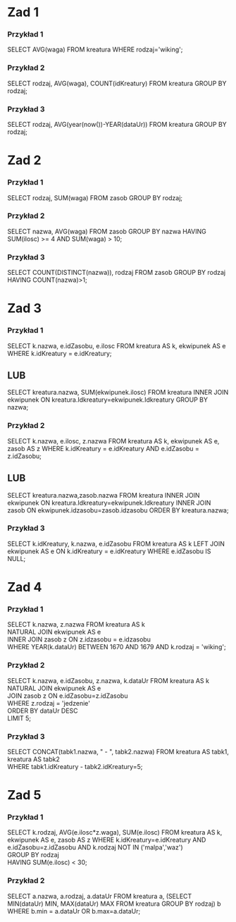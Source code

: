 # Zad 1
### Przykład 1
SELECT AVG(waga) FROM kreatura 
WHERE rodzaj='wiking';

### Przykład 2
SELECT rodzaj, AVG(waga), COUNT(idKreatury) FROM kreatura 
GROUP BY rodzaj;

### Przykład 3
SELECT rodzaj, AVG(year(now())-YEAR(dataUr)) FROM kreatura 
GROUP BY rodzaj;

# Zad 2
### Przykład 1
SELECT rodzaj, SUM(waga) FROM zasob 
GROUP BY rodzaj;

### Przykład 2
SELECT nazwa, AVG(waga) FROM zasob 
GROUP BY nazwa 
HAVING SUM(ilosc) >= 4 AND SUM(waga) > 10;

### Przykład 3
SELECT COUNT(DISTINCT(nazwa)), rodzaj FROM zasob 
GROUP BY rodzaj 
HAVING COUNT(nazwa)>1;

# Zad 3
### Przykład 1
SELECT k.nazwa, e.idZasobu, e.ilosc FROM kreatura AS k, ekwipunek AS e
WHERE k.idKreatury = e.idKreatury;
## LUB
SELECT kreatura.nazwa, SUM(ekwipunek.ilosc) FROM kreatura 
INNER JOIN ekwipunek ON kreatura.Idkreatury=ekwipunek.Idkreatury 
GROUP BY nazwa;


### Przykład 2
SELECT k.nazwa, e.ilosc, z.nazwa FROM kreatura AS k, ekwipunek AS e, zasob AS z
WHERE k.idKreatury = e.idKreatury
AND e.idZasobu = z.idZasobu;
## LUB
SELECT kreatura.nazwa,zasob.nazwa FROM kreatura 
INNER JOIN ekwipunek ON kreatura.Idkreatury=ekwipunek.Idkreatury 
INNER JOIN zasob ON ekwipunek.idzasobu=zasob.idzasobu 
ORDER BY kreatura.nazwa;

### Przykład 3
SELECT k.idKreatury, k.nazwa, e.idZasobu FROM kreatura AS k
LEFT JOIN ekwipunek AS e ON k.idKreatury = e.idKreatury 
WHERE e.idZasobu IS NULL;

# Zad 4
### Przykład 1
SELECT k.nazwa, z.nazwa FROM kreatura AS k  
NATURAL JOIN ekwipunek AS e  
INNER JOIN zasob z ON z.idzasobu = e.idzasobu   
WHERE YEAR(k.dataUr) BETWEEN 1670 AND 1679 AND k.rodzaj = 'wiking';

### Przykład 2
SELECT k.nazwa, e.idZasobu, z.nazwa, k.dataUr FROM kreatura AS k   
NATURAL JOIN ekwipunek AS e  
JOIN zasob z ON e.idZasobu=z.idZasobu  
WHERE z.rodzaj = 'jedzenie'  
ORDER BY dataUr DESC  
LIMIT 5;

### Przykład 3
SELECT CONCAT(tabk1.nazwa, " - ", tabk2.nazwa) FROM kreatura AS tabk1, kreatura AS tabk2   
WHERE tabk1.idKreatury - tabk2.idKreatury=5;

# Zad 5
### Przykład 1
SELECT k.rodzaj, AVG(e.ilosc*z.waga), SUM(e.ilosc) FROM kreatura AS k, ekwipunek AS e, zasob AS z 
WHERE k.idKreatury=e.idKreatury AND e.idZasobu=z.idZasobu AND k.rodzaj NOT IN ('malpa','waz')   
GROUP BY rodzaj  
HAVING SUM(e.ilosc) < 30;

### Przykład 2
SELECT a.nazwa, a.rodzaj, a.dataUr FROM kreatura a,
(SELECT MIN(dataUr) MIN, MAX(dataUr) MAX FROM kreatura GROUP BY rodzaj) b 
WHERE b.min = a.dataUr OR b.max=a.dataUr;
